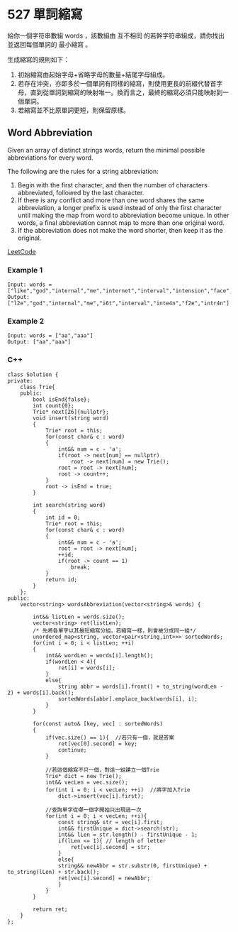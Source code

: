 # 527 單詞縮寫

給你一個字符串數組 words ，該數組由 互不相同 的若幹字符串組成，請你找出並返回每個單詞的 最小縮寫 。

生成縮寫的規則如下：

1. 初始縮寫由起始字母+省略字母的數量+結尾字母組成。
2. 若存在沖突，亦即多於一個單詞有同樣的縮寫，則使用更長的前綴代替首字母，直到從單詞到縮寫的映射唯一。換而言之，最終的縮寫必須只能映射到一個單詞。
3. 若縮寫並不比原單詞更短，則保留原樣。

## Word Abbreviation

Given an array of distinct strings words, return the minimal possible abbreviations for every word.

The following are the rules for a string abbreviation:

1. Begin with the first character, and then the number of characters abbreviated, followed by the last character.
2. If there is any conflict and more than one word shares the same abbreviation, a longer prefix is used instead of only the first character until making the map from word to abbreviation become unique. In other words, a final abbreviation cannot map to more than one original word.
3. If the abbreviation does not make the word shorter, then keep it as the original.

[LeetCode](https://leetcode-cn.com/problems/word-abbreviation/)

### Example 1

```
Input: words = ["like","god","internal","me","internet","interval","intension","face","intrusion"]
Output: ["l2e","god","internal","me","i6t","interval","inte4n","f2e","intr4n"]
```

### Example 2

```
Input: words = ["aa","aaa"]
Output: ["aa","aaa"]
```

### C++ 

```
class Solution {
private:
    class Trie{
    public:
        bool isEnd{false};
        int count{0};
        Trie* next[26]{nullptr};
        void insert(string word)
        {
            Trie* root = this;
            for(const char& c : word)
            {
                int&& num = c - 'a';
                if(root -> next[num] == nullptr)
                    root -> next[num] = new Trie();
                root = root -> next[num];
                root -> count++;
            }
            root -> isEnd = true;
        }

        int search(string word)
        {
            int id = 0;
            Trie* root = this;
            for(const char& c : word)
            {
                int&& num = c - 'a';
                root = root -> next[num];                
                ++id;
                if(root -> count == 1)
                    break;
            }
            return id;
        }
    };
public:
    vector<string> wordsAbbreviation(vector<string>& words) {
        
        int&& listLen = words.size();
        vector<string> ret(listLen);
        /* 先將各單字以其最短縮寫分組，若縮寫一樣，則會被分成同一組*/
        unordered_map<string, vector<pair<string,int>>> sortedWords;
        for(int i = 0; i < listLen; ++i)
        {
            int&& wordLen = words[i].length();
            if(wordLen < 4){
                ret[i] = words[i];
            }
            else{
                string abbr = words[i].front() + to_string(wordLen - 2) + words[i].back();
                sortedWords[abbr].emplace_back(words[i], i);
            }
        }

        for(const auto& [key, vec] : sortedWords)
        {
            if(vec.size() == 1){  //若只有一個，就是答案
                ret[vec[0].second] = key;
                continue;
            }

            //若這個縮寫不只一個，對這一組建立一個Trie
            Trie* dict = new Trie();
            int&& vecLen = vec.size();
            for(int i = 0; i < vecLen; ++i)  //將字加入Trie
                dict->insert(vec[i].first);

            //查詢單字從哪一個字開始只出現過一次
            for(int i = 0; i < vecLen; ++i){  
                const string& str = vec[i].first;
                int&& firstUnique = dict->search(str);
                int&& lLen = str.length() - firstUnique - 1;
                if(lLen <= 1){ // length of letter
                    ret[vec[i].second] = str;
                }
                else{
                string&& newAbbr = str.substr(0, firstUnique) + to_string(lLen) + str.back();
                ret[vec[i].second] = newAbbr;
                }
            }            
        }

        return ret;
    }
};
```
